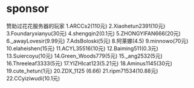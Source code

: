 # sponsor
赞助过花花服务器的玩家
1.ARCCs2(110元)
2.Xiaohetun2391(10元)
3.Foundaryxianyu(30元)
4.shengqin2(0.1元)
5.ZHONGYIFAN666(20元)
6._awayLovesir(9.99元)
7.AdsBoloski(5元)
8.阿莱娜(4.5)
9.minnowo(70元)
10.elaheishen(15元)
11.ACYL35516(10元)
12.Baiming511(0.3元)
13.Suiercoyu(10元)
14.Green_Woods779(5元)
15._ang2532(5元)
16.Threeleaf3333(5元)
17.YIZHIcat123(5.21元)
18.Aminus1145(30元)
19.cute_hetun(1元)
20.ZDX_1125 (6.66)
21.ripm71534(10.88元)
22.CCyiziwudi(10.1元)
